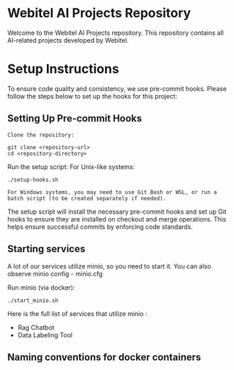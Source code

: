 # Webitel AI Projects Repository

Welcome to the Webitel AI Projects repository. This repository contains all AI-related projects developed by Webitel.
# Setup Instructions

To ensure code quality and consistency, we use pre-commit hooks. Please follow the steps below to set up the hooks for this project:
## Setting Up Pre-commit Hooks

    Clone the repository:

```
git clone <repository-url>
cd <repository-directory>
```
Run the setup script:
For Unix-like systems:

```
./setup-hooks.sh
```
    For Windows systems, you may need to use Git Bash or WSL, or run a batch script (to be created separately if needed).

The setup script will install the necessary pre-commit hooks and set up Git hooks to ensure they are installed on checkout and merge operations. This helps ensure successful commits by enforcing code standards.

## Starting services 

A lot of our services utilize minio, so you need to start it.
You can also observe minio config - minio.cfg 

Run minio (via docker):

```
./start_minio.sh
```

Here is the full list of services that utilize minio :

- Rag Chatbot
- Data Labeling Tool


## Naming conventions for docker containers


## 
